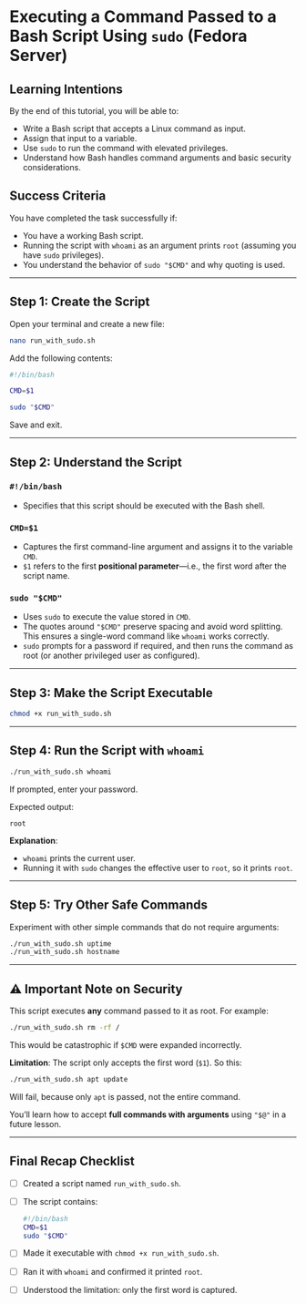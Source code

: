 # Executing a Command Passed to a Bash Script Using `sudo` (Fedora Server)

## Learning Intentions

By the end of this tutorial, you will be able to:

* Write a Bash script that accepts a Linux command as input.
* Assign that input to a variable.
* Use `sudo` to run the command with elevated privileges.
* Understand how Bash handles command arguments and basic security considerations.

## Success Criteria

You have completed the task successfully if:

* You have a working Bash script.
* Running the script with `whoami` as an argument prints `root` (assuming you have `sudo` privileges).
* You understand the behavior of `sudo "$CMD"` and why quoting is used.

---

## Step 1: Create the Script

Open your terminal and create a new file:

```bash
nano run_with_sudo.sh
```

Add the following contents:

```bash
#!/bin/bash

CMD=$1

sudo "$CMD"
```

Save and exit.

---

## Step 2: Understand the Script

### `#!/bin/bash`

* Specifies that this script should be executed with the Bash shell.

### `CMD=$1`

* Captures the first command-line argument and assigns it to the variable `CMD`.
* `$1` refers to the first **positional parameter**—i.e., the first word after the script name.

### `sudo "$CMD"`

* Uses `sudo` to execute the value stored in `CMD`.
* The quotes around `"$CMD"` preserve spacing and avoid word splitting. This ensures a single-word command like `whoami` works correctly.
* `sudo` prompts for a password if required, and then runs the command as root (or another privileged user as configured).

---

## Step 3: Make the Script Executable

```bash
chmod +x run_with_sudo.sh
```

---

## Step 4: Run the Script with `whoami`

```bash
./run_with_sudo.sh whoami
```

If prompted, enter your password.

Expected output:

```
root
```

**Explanation**:

* `whoami` prints the current user.
* Running it with `sudo` changes the effective user to `root`, so it prints `root`.

---

## Step 5: Try Other Safe Commands

Experiment with other simple commands that do not require arguments:

```bash
./run_with_sudo.sh uptime
./run_with_sudo.sh hostname
```

---

## ⚠️ Important Note on Security

This script executes **any** command passed to it as root. For example:

```bash
./run_with_sudo.sh rm -rf /
```

This would be catastrophic if `$CMD` were expanded incorrectly.

**Limitation**: The script only accepts the first word (`$1`). So this:

```bash
./run_with_sudo.sh apt update
```

Will fail, because only `apt` is passed, not the entire command.

You’ll learn how to accept **full commands with arguments** using `"$@"` in a future lesson.

---

## Final Recap Checklist

* [ ] Created a script named `run_with_sudo.sh`.

* [ ] The script contains:

  ```bash
  #!/bin/bash
  CMD=$1
  sudo "$CMD"
  ```

* [ ] Made it executable with `chmod +x run_with_sudo.sh`.

* [ ] Ran it with `whoami` and confirmed it printed `root`.

* [ ] Understood the limitation: only the first word is captured.

